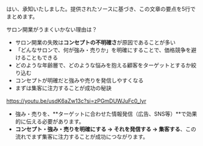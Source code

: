 はい、承知いたしました。提供されたソースに基づき、この文章の要点を5行でまとめます。

サロン開業がうまくいかない理由は？

- サロン開業の失敗は**コンセプトの不明確さ**が原因であることが多い
- 「どんなサロンで、何が強み・売りか」を明確にすることで、価格競争を避けることもできる
- どのような年齢層で、どのような悩みを抱える顧客をターゲットとするか絞り込む
- コンセプトが明確だと強みや売りを発信しやすくなる
- まずは集客に注力することが成功の秘訣

https://youtu.be/usdK6aZw13c?si=zPGmDUWJuFc0_lyr
　　　
- 強み・売りを、**ターゲットに合わせた情報発信（広告、SNS等）**で効果的に伝える必要があります。
- **コンセプト・強み・売りを明確にする → それを発信する → 集客する**、この流れでまず集客に注力することが成功につながります。
